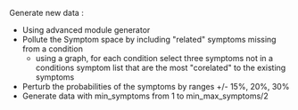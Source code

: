 Generate new data :

- Using advanced module generator
- Pollute the Symptom space by including "related" symptoms missing from a condition
    - using a graph, for each condition select three symptoms not in a conditions symptom list
    that are the most "corelated" to the existing symptoms
- Perturb the probabilities of the symptoms by ranges +/- 15%, 20%, 30%
- Generate data with min_symptoms from 1 to min_max_symptoms/2
 